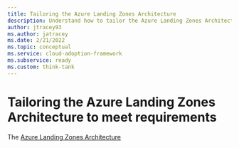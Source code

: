 ```yaml
---
title: Tailoring the Azure Landing Zones Architecture
description: Understand how to tailor the Azure Landing Zones Architecture to meet your business requirements
author: jtracey93
ms.author: jatracey
ms.date: 2/21/2022
ms.topic: conceptual
ms.service: cloud-adoption-framework
ms.subservice: ready
ms.custom: think-tank
---
```


# Tailoring the Azure Landing Zones Architecture to meet requirements

The [Azure Landing Zones Architecture](index.md#azure-landing-zone-conceptual-architecture) 